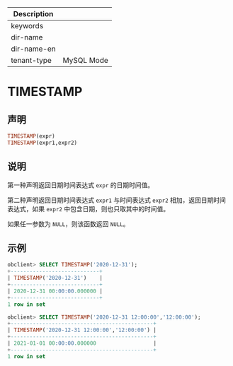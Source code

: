 | Description   |                 |
|---------------|-----------------|
| keywords      |                 |
| dir-name      |                 |
| dir-name-en   |                 |
| tenant-type   | MySQL Mode      |

# TIMESTAMP

## 声明

```sql
TIMESTAMP(expr)
TIMESTAMP(expr1,expr2)
```

## 说明

第一种声明返回日期时间表达式 `expr` 的日期时间值。

第二种声明返回日期时间表达式 `expr1` 与时间表达式 `expr2` 相加，返回日期时间表达式，如果 `expr2` 中包含日期，则也只取其中的时间值。

如果任一参数为 `NULL`，则该函数返回 `NULL`。

## 示例

```sql
obclient> SELECT TIMESTAMP('2020-12-31');
+----------------------------+
| TIMESTAMP('2020-12-31')    |
+----------------------------+
| 2020-12-31 00:00:00.000000 |
+----------------------------+
1 row in set

obclient> SELECT TIMESTAMP('2020-12-31 12:00:00','12:00:00');
+---------------------------------------------+
| TIMESTAMP('2020-12-31 12:00:00','12:00:00') |
+---------------------------------------------+
| 2021-01-01 00:00:00.000000                  |
+---------------------------------------------+
1 row in set
```
